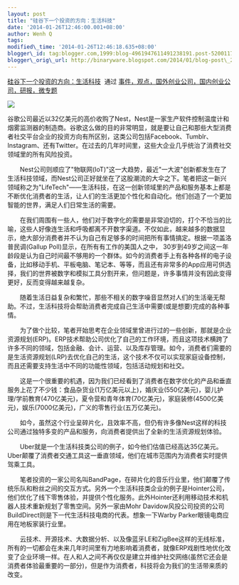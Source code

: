 ```yaml
--- 
layout: post 
title: "硅谷下一个投资的方向：生活科技" 
date: '2014-01-26T12:46:00.001+08:00' 
author: Wenh Q
tags:
modified\_time: '2014-01-26T12:46:18.635+08:00' 
blogger\_id: tag:blogger.com,1999:blog-4961947611491238191.post-5200117170153444428
blogger\_orig\_url: http://binaryware.blogspot.com/2014/01/blog-post\_293.html
---
```

[硅谷下一个投资的方向：生活科技](http://www.kuailiyu.com/article/8039.html)  通过
[事件，观点，国外创业公司，国内创业公司，研报，微专题](http://www.kuailiyu.com/)





![](https://images-blogger-opensocial.googleusercontent.com/gadgets/proxy?url=http%3A%2F%2Fwww.kuailiyu.com%2Fuploadfile%2F2014%2F0124%2F20140124031857598.jpg&container=blogger&gadget=a&rewriteMime=image%2F*)



谷歌公司最近以32亿美元的高价收购了Nest，Nest是一家生产软件控制温度计和烟雾监测器的制造商。谷歌这么做的目的非常明显，就是要让自己和那些大型消费者社交平台企业的投资方向有所区别，这类公司包括Facebook、Tumblr、Instagram、还有Twitter。在过去的几年时间里，这些大企业几乎统治了消费社交领域里的所有风险投资。



　　Nest公司则顺应了"物联网(IoT)"这一大趋势，最近"一大波"创新都发生在了生活科技领域，而Nest公司正好就坐在了这股潮流的大伞之下。笔者把这一新兴领域称之为"LifeTech"——生活科技，在这一创新领域里的产品和服务基本上都是不断优化消费者的生活，让人们的生活更加个性化和自动化。他们创造了一个更加智能的世界，满足人们日常生活的需要。



　　在我们周围有一些人，他们对于数字化的需要是非常迫切的，打个不恰当的比喻，这些人好像连生活和呼吸都离不开数字渠道。不仅如此，越来越多的数据显示，绝大部分消费者并不认为自己有足够多的时间把所有事情搞定。根据一项盖洛普民调(Gallup
Poll)显示，在所有有工作的美国人之中，
30岁到49岁之间这一年龄段是认为自己时间最不够用的一个群体。如今的消费者手上有各种各样的电子设备，比如移动手机、平板电脑、笔记本、等等，而且还有非常多的App应用可供选择，我们的世界被数字和模拟工具分割开来，但问题是，许多事情并没有因此变得更好，反而变得越来越复杂。



　　随着生活日益复杂和繁忙，那些不相关的数字噪音显然对人们的生活毫无帮助。不过，生活科技将会帮助消费者完成自己生活中需要(或是想要)完成的各种事情。



　　为了做个比较，笔者开始思考在企业领域里曾进行过的一些创新，那就是企业资源规划(ERP)。ERP技术帮助公司优化了自己的工作环境，而且这项技术横跨了许多不同的领域，包括金融、会计、运营、以及库存管理。如今，消费者们需要的是生活资源规划(LRP)去优化自己的生活，这个技术不仅可以实现家庭设备控制，而且还需要支持生活中不同的功能性领域，包括活动规划和社交。



　　这是一个很重要的机遇，因为我们已经看到了消费者在数字优化的产品和垂直服务上花了不少钱：食品杂货业(1万亿美元以上)，婚庆业(550亿美元)，婴儿护理/学前教育(470亿美元)，夏令营和青年体育(70亿美元)，家庭装修(4500亿美元)，娱乐(7000亿美元)，广义的零售行业(五万亿美元)。



　　如今，虽然这个行业呈碎片化，且效率不高，但仍有许多像Nest这样的科技公司通过独特多变的产品和服务，向消费者提供出了全新的生活资源规划体验。



　　Uber就是一个生活科技类公司的例子，如今他们估值已经高达35亿美元。Uber颠覆了消费者交通工具这一垂直领域，他们在城市范围内为消费者实时提供驾乘工具。



　　笔者投资的一家公司名叫BandPage，在碎片化的音乐行业里，他们颠覆了传统乐队和粉丝之间的交互方式。另外一个生活科技类企业的例子是Hointer公司，他们优化了线下零售体验，并提供个性化服务。此外Hointer还利用移动技术和机器人技术重新规划了零售空间。另外一家由Mohr
Davidow风投公司投资的公司BuildDirect则是下一代生活科技电商的代表。想象一下Warby
Parker眼镜电商应用在地板家装行业里。



　　云技术、开源技术、大数据分析、以及像蓝牙LE和ZigBee这样的无线标准，所有的一切都会在未来几年时间里有力地影响着消费者，就像ERP戏剧性地优化改变了企业环境一样。在人和人之间不再仅仅是建立并维护社交网络(虽然它还会是消费者体验最重要的一部分)，但是作为消费者，科技将会为我们的生活带来质的改变。
